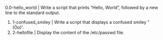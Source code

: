 0.0-hello_world | Write a script that prints “Hello, World”, followed by a new line to the standard output.
1. 1-confused_smiley | Write a script that displays a confused smiley "(Ôo)'.
2. 2-hellofile | Display the content of the /etc/passwd file.

